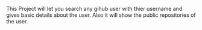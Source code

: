 This Project will let you search any gihub user with thier username and gives basic details about the user.
Also it will show the public repositories of the user.
